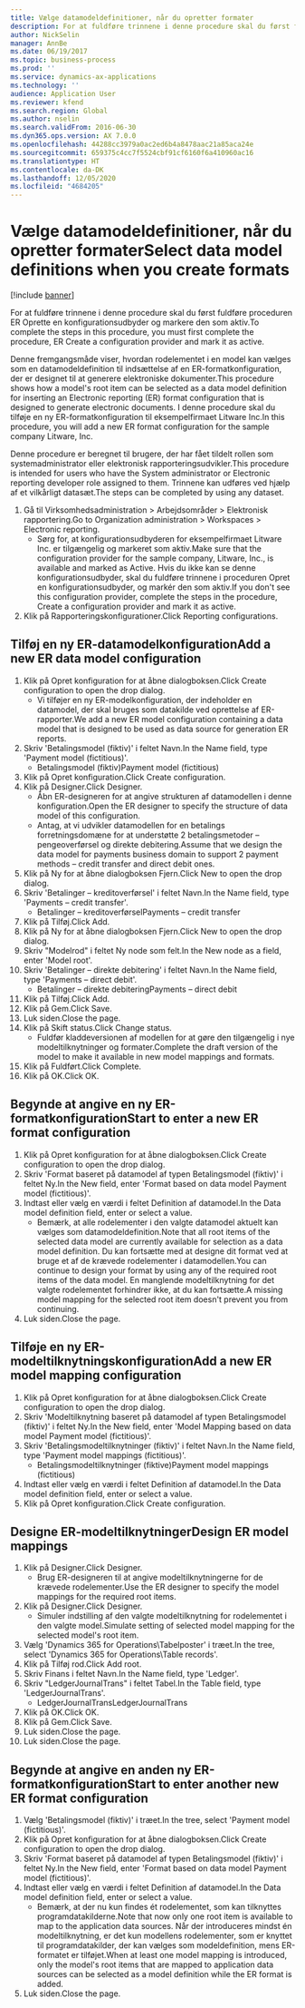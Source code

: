 ```yaml
---
title: Vælge datamodeldefinitioner, når du opretter formater
description: For at fuldføre trinnene i denne procedure skal du først fuldføre proceduren ER Oprette en konfigurationsudbyder og markere den som aktiv.
author: NickSelin
manager: AnnBe
ms.date: 06/19/2017
ms.topic: business-process
ms.prod: ''
ms.service: dynamics-ax-applications
ms.technology: ''
audience: Application User
ms.reviewer: kfend
ms.search.region: Global
ms.author: nselin
ms.search.validFrom: 2016-06-30
ms.dyn365.ops.version: AX 7.0.0
ms.openlocfilehash: 44288cc3979a0ac2ed6b4a8478aac21a85aca24e
ms.sourcegitcommit: 659375c4cc7f5524cbf91cf6160f6a410960ac16
ms.translationtype: HT
ms.contentlocale: da-DK
ms.lasthandoff: 12/05/2020
ms.locfileid: "4684205"
---
```

# <a name="select-data-model-definitions-when-you-create-formats"></a><span data-ttu-id="68564-103">Vælge datamodeldefinitioner, når du opretter formater</span><span class="sxs-lookup"><span data-stu-id="68564-103">Select data model definitions when you create formats</span></span>

[!include [banner](../../includes/banner.md)]

<span data-ttu-id="68564-104">For at fuldføre trinnene i denne procedure skal du først fuldføre proceduren ER Oprette en konfigurationsudbyder og markere den som aktiv.</span><span class="sxs-lookup"><span data-stu-id="68564-104">To complete the steps in this procedure, you must first complete the procedure, ER Create a configuration provider and mark it as active.</span></span> 

<span data-ttu-id="68564-105">Denne fremgangsmåde viser, hvordan rodelementet i en model kan vælges som en datamodeldefinition til indsættelse af en ER-formatkonfiguration, der er designet til at generere elektroniske dokumenter.</span><span class="sxs-lookup"><span data-stu-id="68564-105">This procedure shows how a model's root item can be selected as a data model definition for inserting an Electronic reporting (ER) format configuration that is designed to generate electronic documents.</span></span> <span data-ttu-id="68564-106">I denne procedure skal du tilføje en ny ER-formatkonfiguration til eksempelfirmaet Litware Inc.</span><span class="sxs-lookup"><span data-stu-id="68564-106">In this procedure, you will add a new ER format configuration for the sample company Litware, Inc.</span></span> 

<span data-ttu-id="68564-107">Denne procedure er beregnet til brugere, der har fået tildelt rollen som systemadministrator eller elektronisk rapporteringsudvikler.</span><span class="sxs-lookup"><span data-stu-id="68564-107">This procedure is intended for users who have the System administrator or Electronic reporting developer role assigned to them.</span></span> <span data-ttu-id="68564-108">Trinnene kan udføres ved hjælp af et vilkårligt datasæt.</span><span class="sxs-lookup"><span data-stu-id="68564-108">The steps can be completed by using any dataset.</span></span>

1. <span data-ttu-id="68564-109">Gå til Virksomhedsadministration > Arbejdsområder > Elektronisk rapportering.</span><span class="sxs-lookup"><span data-stu-id="68564-109">Go to Organization administration > Workspaces > Electronic reporting.</span></span>
    * <span data-ttu-id="68564-110">Sørg for, at konfigurationsudbyderen for eksempelfirmaet Litware Inc. er tilgængelig og markeret som aktiv.</span><span class="sxs-lookup"><span data-stu-id="68564-110">Make sure that the configuration provider for the sample company, Litware, Inc., is available and marked as Active.</span></span> <span data-ttu-id="68564-111">Hvis du ikke kan se denne konfigurationsudbyder, skal du fuldføre trinnene i proceduren Opret en konfigurationsudbyder, og markér den som aktiv.</span><span class="sxs-lookup"><span data-stu-id="68564-111">If you don't see this configuration provider, complete the steps in the procedure, Create a configuration provider and mark it as active.</span></span>  
2. <span data-ttu-id="68564-112">Klik på Rapporteringskonfigurationer.</span><span class="sxs-lookup"><span data-stu-id="68564-112">Click Reporting configurations.</span></span>

## <a name="add-a-new-er-data-model-configuration"></a><span data-ttu-id="68564-113">Tilføj en ny ER-datamodelkonfiguration</span><span class="sxs-lookup"><span data-stu-id="68564-113">Add a new ER data model configuration</span></span>
1. <span data-ttu-id="68564-114">Klik på Opret konfiguration for at åbne dialogboksen.</span><span class="sxs-lookup"><span data-stu-id="68564-114">Click Create configuration to open the drop dialog.</span></span>
    * <span data-ttu-id="68564-115">Vi tilføjer en ny ER-modelkonfiguration, der indeholder en datamodel, der skal bruges som datakilde ved oprettelse af ER-rapporter.</span><span class="sxs-lookup"><span data-stu-id="68564-115">We add a new ER model configuration containing a data model that is designed to be used as data source for generation ER reports.</span></span>  
2. <span data-ttu-id="68564-116">Skriv 'Betalingsmodel (fiktiv)' i feltet Navn.</span><span class="sxs-lookup"><span data-stu-id="68564-116">In the Name field, type 'Payment model (fictitious)'.</span></span>
    * <span data-ttu-id="68564-117">Betalingsmodel (fiktiv)</span><span class="sxs-lookup"><span data-stu-id="68564-117">Payment model (fictitious)</span></span>  
3. <span data-ttu-id="68564-118">Klik på Opret konfiguration.</span><span class="sxs-lookup"><span data-stu-id="68564-118">Click Create configuration.</span></span>
4. <span data-ttu-id="68564-119">Klik på Designer.</span><span class="sxs-lookup"><span data-stu-id="68564-119">Click Designer.</span></span>
    * <span data-ttu-id="68564-120">Åbn ER-designeren for at angive strukturen af datamodellen i denne konfiguration.</span><span class="sxs-lookup"><span data-stu-id="68564-120">Open the ER designer to specify the structure of data model of this configuration.</span></span>  
    * <span data-ttu-id="68564-121">Antag, at vi udvikler datamodellen for en betalings forretningsdomæne for at understøtte 2 betalingsmetoder – pengeoverførsel og direkte debitering.</span><span class="sxs-lookup"><span data-stu-id="68564-121">Assume that we design the data model for payments business domain to support 2 payment methods – credit transfer and direct debit ones.</span></span>  
5. <span data-ttu-id="68564-122">Klik på Ny for at åbne dialogboksen Fjern.</span><span class="sxs-lookup"><span data-stu-id="68564-122">Click New to open the drop dialog.</span></span>
6. <span data-ttu-id="68564-123">Skriv 'Betalinger – kreditoverførsel' i feltet Navn.</span><span class="sxs-lookup"><span data-stu-id="68564-123">In the Name field, type 'Payments – credit transfer'.</span></span>
    * <span data-ttu-id="68564-124">Betalinger – kreditoverførsel</span><span class="sxs-lookup"><span data-stu-id="68564-124">Payments – credit transfer</span></span>  
7. <span data-ttu-id="68564-125">Klik på Tilføj.</span><span class="sxs-lookup"><span data-stu-id="68564-125">Click Add.</span></span>
8. <span data-ttu-id="68564-126">Klik på Ny for at åbne dialogboksen Fjern.</span><span class="sxs-lookup"><span data-stu-id="68564-126">Click New to open the drop dialog.</span></span>
9. <span data-ttu-id="68564-127">Skriv "Modelrod" i feltet Ny node som felt.</span><span class="sxs-lookup"><span data-stu-id="68564-127">In the New node as a field, enter 'Model root'.</span></span>
10. <span data-ttu-id="68564-128">Skriv 'Betalinger – direkte debitering' i feltet Navn.</span><span class="sxs-lookup"><span data-stu-id="68564-128">In the Name field, type 'Payments – direct debit'.</span></span>
    * <span data-ttu-id="68564-129">Betalinger – direkte debitering</span><span class="sxs-lookup"><span data-stu-id="68564-129">Payments – direct debit</span></span>  
11. <span data-ttu-id="68564-130">Klik på Tilføj.</span><span class="sxs-lookup"><span data-stu-id="68564-130">Click Add.</span></span>
12. <span data-ttu-id="68564-131">Klik på Gem.</span><span class="sxs-lookup"><span data-stu-id="68564-131">Click Save.</span></span>
13. <span data-ttu-id="68564-132">Luk siden.</span><span class="sxs-lookup"><span data-stu-id="68564-132">Close the page.</span></span>
14. <span data-ttu-id="68564-133">Klik på Skift status.</span><span class="sxs-lookup"><span data-stu-id="68564-133">Click Change status.</span></span>
    * <span data-ttu-id="68564-134">Fuldfør kladdeversionen af modellen for at gøre den tilgængelig i nye modeltilknytninger og formater.</span><span class="sxs-lookup"><span data-stu-id="68564-134">Complete the draft version of the model to make it available in new model mappings and formats.</span></span>  
15. <span data-ttu-id="68564-135">Klik på Fuldført.</span><span class="sxs-lookup"><span data-stu-id="68564-135">Click Complete.</span></span>
16. <span data-ttu-id="68564-136">Klik på OK.</span><span class="sxs-lookup"><span data-stu-id="68564-136">Click OK.</span></span>

## <a name="start-to-enter-a-new-er-format-configuration"></a><span data-ttu-id="68564-137">Begynde at angive en ny ER-formatkonfiguration</span><span class="sxs-lookup"><span data-stu-id="68564-137">Start to enter a new ER format configuration</span></span>
1. <span data-ttu-id="68564-138">Klik på Opret konfiguration for at åbne dialogboksen.</span><span class="sxs-lookup"><span data-stu-id="68564-138">Click Create configuration to open the drop dialog.</span></span>
2. <span data-ttu-id="68564-139">Skriv 'Format baseret på datamodel af typen Betalingsmodel (fiktiv)' i feltet Ny.</span><span class="sxs-lookup"><span data-stu-id="68564-139">In the New field, enter 'Format based on data model Payment model (fictitious)'.</span></span>
3. <span data-ttu-id="68564-140">Indtast eller vælg en værdi i feltet Definition af datamodel.</span><span class="sxs-lookup"><span data-stu-id="68564-140">In the Data model definition field, enter or select a value.</span></span>
    * <span data-ttu-id="68564-141">Bemærk, at alle rodelementer i den valgte datamodel aktuelt kan vælges som datamodeldefinition.</span><span class="sxs-lookup"><span data-stu-id="68564-141">Note that all root items of the selected data model are currently available for selection as a data model definition.</span></span> <span data-ttu-id="68564-142">Du kan fortsætte med at designe dit format ved at bruge et af de krævede rodelementer i datamodellen.</span><span class="sxs-lookup"><span data-stu-id="68564-142">You can continue to design your format by using any of the required root items of the data model.</span></span> <span data-ttu-id="68564-143">En manglende modeltilknytning for det valgte rodelementet forhindrer ikke, at du kan fortsætte.</span><span class="sxs-lookup"><span data-stu-id="68564-143">A missing model mapping for the selected root item doesn't prevent you from continuing.</span></span>  
4. <span data-ttu-id="68564-144">Luk siden.</span><span class="sxs-lookup"><span data-stu-id="68564-144">Close the page.</span></span>

## <a name="add-a-new-er-model-mapping-configuration"></a><span data-ttu-id="68564-145">Tilføje en ny ER-modeltilknytningskonfiguration</span><span class="sxs-lookup"><span data-stu-id="68564-145">Add a new ER model mapping configuration</span></span>
1. <span data-ttu-id="68564-146">Klik på Opret konfiguration for at åbne dialogboksen.</span><span class="sxs-lookup"><span data-stu-id="68564-146">Click Create configuration to open the drop dialog.</span></span>
2. <span data-ttu-id="68564-147">Skriv 'Modeltilknytning baseret på datamodel af typen Betalingsmodel (fiktiv)' i feltet Ny.</span><span class="sxs-lookup"><span data-stu-id="68564-147">In the New field, enter 'Model Mapping based on data model Payment model (fictitious)'.</span></span>
3. <span data-ttu-id="68564-148">Skriv 'Betalingsmodeltilknytninger (fiktiv)' i feltet Navn.</span><span class="sxs-lookup"><span data-stu-id="68564-148">In the Name field, type 'Payment model mappings (fictitious)'.</span></span>
    * <span data-ttu-id="68564-149">Betalingsmodeltilknytninger (fiktive)</span><span class="sxs-lookup"><span data-stu-id="68564-149">Payment model mappings (fictitious)</span></span>  
4. <span data-ttu-id="68564-150">Indtast eller vælg en værdi i feltet Definition af datamodel.</span><span class="sxs-lookup"><span data-stu-id="68564-150">In the Data model definition field, enter or select a value.</span></span>
5. <span data-ttu-id="68564-151">Klik på Opret konfiguration.</span><span class="sxs-lookup"><span data-stu-id="68564-151">Click Create configuration.</span></span>

## <a name="design-er-model-mappings"></a><span data-ttu-id="68564-152">Designe ER-modeltilknytninger</span><span class="sxs-lookup"><span data-stu-id="68564-152">Design ER model mappings</span></span>
1. <span data-ttu-id="68564-153">Klik på Designer.</span><span class="sxs-lookup"><span data-stu-id="68564-153">Click Designer.</span></span>
    * <span data-ttu-id="68564-154">Brug ER-designeren til at angive modeltilknytningerne for de krævede rodelementer.</span><span class="sxs-lookup"><span data-stu-id="68564-154">Use the ER designer to specify the model mappings for the required root items.</span></span>  
2. <span data-ttu-id="68564-155">Klik på Designer.</span><span class="sxs-lookup"><span data-stu-id="68564-155">Click Designer.</span></span>
    * <span data-ttu-id="68564-156">Simuler indstilling af den valgte modeltilknytning for rodelementet i den valgte model.</span><span class="sxs-lookup"><span data-stu-id="68564-156">Simulate setting of selected model mapping for the selected model's root item.</span></span>  
3. <span data-ttu-id="68564-157">Vælg 'Dynamics 365 for Operations\Tabelposter' i træet.</span><span class="sxs-lookup"><span data-stu-id="68564-157">In the tree, select 'Dynamics 365 for Operations\Table records'.</span></span>
4. <span data-ttu-id="68564-158">Klik på Tilføj rod.</span><span class="sxs-lookup"><span data-stu-id="68564-158">Click Add root.</span></span>
5. <span data-ttu-id="68564-159">Skriv Finans i feltet Navn.</span><span class="sxs-lookup"><span data-stu-id="68564-159">In the Name field, type 'Ledger'.</span></span>
6. <span data-ttu-id="68564-160">Skriv "LedgerJournalTrans" i feltet Tabel.</span><span class="sxs-lookup"><span data-stu-id="68564-160">In the Table field, type 'LedgerJournalTrans'.</span></span>
    * <span data-ttu-id="68564-161">LedgerJournalTrans</span><span class="sxs-lookup"><span data-stu-id="68564-161">LedgerJournalTrans</span></span>  
7. <span data-ttu-id="68564-162">Klik på OK.</span><span class="sxs-lookup"><span data-stu-id="68564-162">Click OK.</span></span>
8. <span data-ttu-id="68564-163">Klik på Gem.</span><span class="sxs-lookup"><span data-stu-id="68564-163">Click Save.</span></span>
9. <span data-ttu-id="68564-164">Luk siden.</span><span class="sxs-lookup"><span data-stu-id="68564-164">Close the page.</span></span>
10. <span data-ttu-id="68564-165">Luk siden.</span><span class="sxs-lookup"><span data-stu-id="68564-165">Close the page.</span></span>

## <a name="start-to-enter-another-new-er-format-configuration"></a><span data-ttu-id="68564-166">Begynde at angive en anden ny ER-formatkonfiguration</span><span class="sxs-lookup"><span data-stu-id="68564-166">Start to enter another new ER format configuration</span></span>
1. <span data-ttu-id="68564-167">Vælg 'Betalingsmodel (fiktiv)' i træet.</span><span class="sxs-lookup"><span data-stu-id="68564-167">In the tree, select 'Payment model (fictitious)'.</span></span>
2. <span data-ttu-id="68564-168">Klik på Opret konfiguration for at åbne dialogboksen.</span><span class="sxs-lookup"><span data-stu-id="68564-168">Click Create configuration to open the drop dialog.</span></span>
3. <span data-ttu-id="68564-169">Skriv 'Format baseret på datamodel af typen Betalingsmodel (fiktiv)' i feltet Ny.</span><span class="sxs-lookup"><span data-stu-id="68564-169">In the New field, enter 'Format based on data model Payment model (fictitious)'.</span></span>
4. <span data-ttu-id="68564-170">Indtast eller vælg en værdi i feltet Definition af datamodel.</span><span class="sxs-lookup"><span data-stu-id="68564-170">In the Data model definition field, enter or select a value.</span></span>
    * <span data-ttu-id="68564-171">Bemærk, at der nu kun findes ét rodelementet, som kan tilknyttes programdatakilderne.</span><span class="sxs-lookup"><span data-stu-id="68564-171">Note that now only one root item is available to map to the application data sources.</span></span> <span data-ttu-id="68564-172">Når der introduceres mindst én modeltilknytning, er det kun modellens rodelementer, som er knyttet til programdatakilder, der kan vælges som modeldefinition, mens ER-formatet er tilføjet.</span><span class="sxs-lookup"><span data-stu-id="68564-172">When at least one model mapping is introduced, only the model's root items that are mapped to application data sources can be selected as a model definition while the ER format is added.</span></span>   
5. <span data-ttu-id="68564-173">Luk siden.</span><span class="sxs-lookup"><span data-stu-id="68564-173">Close the page.</span></span>

